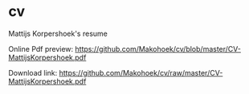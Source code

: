 # cv
Mattijs Korpershoek's resume

Online Pdf preview:
https://github.com/Makohoek/cv/blob/master/CV-MattijsKorpershoek.pdf

Download link:
https://github.com/Makohoek/cv/raw/master/CV-MattijsKorpershoek.pdf
